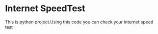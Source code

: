 # Internet SpeedTest
This is python project.Using this code you can check your  internet speed test  
